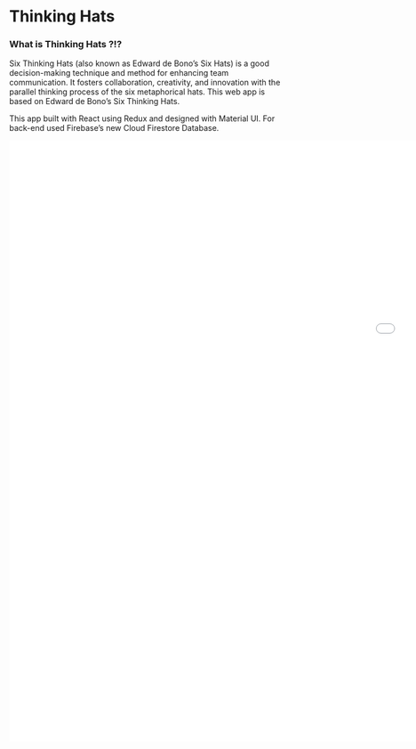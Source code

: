 # Thinking Hats

### What is Thinking Hats ?!?

Six Thinking Hats (also known as Edward de Bono’s Six Hats) is a good decision-making technique and method for enhancing team communication. It fosters collaboration, creativity, and innovation with the parallel thinking process of the six metaphorical hats. This web app is based on Edward de Bono’s Six Thinking Hats.


This app built with React using Redux and designed with Material UI.
For back-end used Firebase’s new Cloud Firestore Database.

<iframe src='//gifs.com/embed/thinking-hats-project-VAxRRo' frameborder='0' scrolling='no' width='1920px' height='1080px' style='-webkit-backface-visibility: hidden;-webkit-transform: scale(1);'></iframe>

